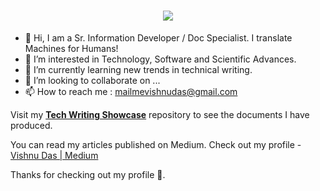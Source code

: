 <h1 align="center">
  <a href="https://git.io/typing-svg">
    <img src="https://readme-typing-svg.herokuapp.com?color=%2340A597&size=30&width=800&lines=Hello+World!+I+am+Sreevidya+S;I'm+passionate+about+Technology;I+love+Writing">
  </a>
</h1>




- 👋 Hi, I am a Sr. Information Developer / Doc Specialist. I translate Machines for Humans! 
- 👀 I’m interested in Technology, Software and Scientific Advances.
- 🌱 I’m currently learning new trends in technical writing.
- 💞️ I’m looking to collaborate on ...
- 📫 How to reach me : mailmevishnudas@gmail.com


Visit my [**Tech Writing Showcase**](https://github.com/vishnudasTW/Tech-Writing-Showcase-) repository to see the documents I have produced.

You can read my articles published on Medium. Check out my profile - [Vishnu Das | Medium](https://medium.com/@vishnudasambady)



<!---
vishnudasTW/vishnudasTW is a ✨ special ✨ repository because its `README.md` (this file) appears on your GitHub profile.
You can click the Preview link to take a look at your changes.
--->

Thanks for checking out my profile 🙂.




